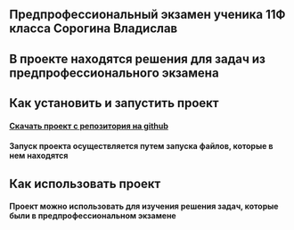 ## Предпрофессиональный экзамен ученика 11Ф класса Сорогина Владислав
## В проекте находятся решения для задач из предпрофессионального экзамена
## Как установить и запустить проект
#### [Скачать проект с репозитория на github](https://github.com/WhiteLizzard/Predprof_ekz)
#### Запуск проекта осуществляется путем запуска файлов, которые в нем находятся
## Как использовать проект
#### Проект можно использовать для изучения решения задач, которые были в предпрофессиональном экзамене